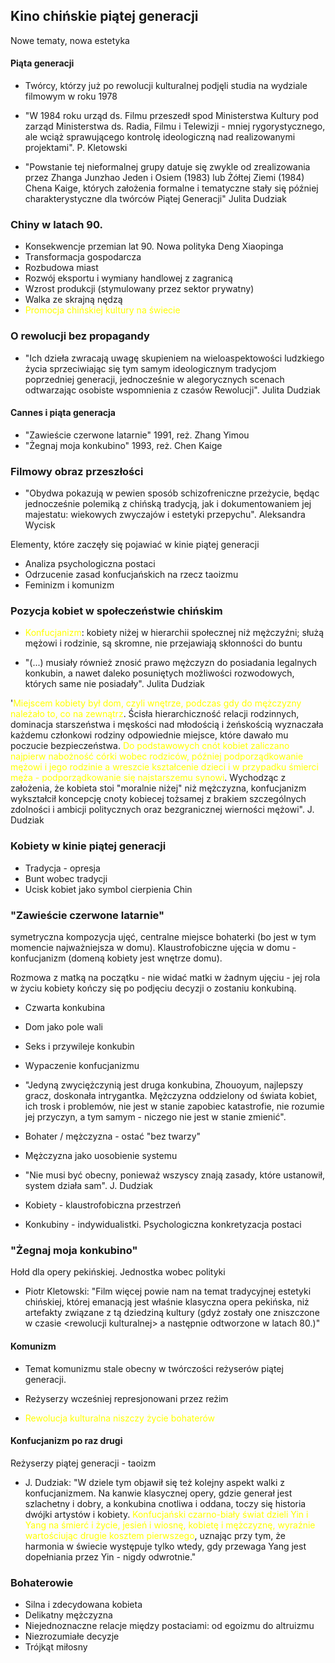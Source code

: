 
## Kino chińskie piątej generacji
Nowe tematy, nowa estetyka


#### Piąta generacji

- Twórcy, którzy już po rewolucji kulturalnej podjęli studia na wydziale filmowym w roku 1978
- "W 1984 roku urząd ds. Filmu przeszedł spod Ministerstwa Kultury pod zarząd Ministerstwa ds. Radia, Filmu i Telewizji - mniej rygorystycznego, ale wciąż sprawującego kontrolę ideologiczną nad realizowanymi projektami". P. Kletowski



- "Powstanie tej nieformalnej grupy datuje się zwykle od zrealizowania przez Zhanga Junzhao Jeden i Osiem (1983) lub Żółtej Ziemi (1984) Chena Kaige, których założenia formalne i tematyczne stały się później charakterystyczne dla twórców Piątej Generacji" Julita Dudziak


### Chiny w latach 90.

- Konsekwencje przemian lat 90. Nowa polityka Deng Xiaopinga
- Transformacja gospodarcza
- Rozbudowa miast
- Rozwój eksportu i wymiany handlowej z zagranicą
- Wzrost produkcji (stymulowany przez sektor prywatny)
- Walka ze skrajną nędzą
- <font color="#ffff00">Promocja chińskiej kultury na świecie</font>


### O rewolucji bez propagandy

- "Ich dzieła zwracają uwagę skupieniem na wieloaspektowości ludzkiego życia sprzeciwiając się tym samym ideologicznym tradycjom poprzedniej generacji, jednocześnie w alegorycznych scenach odtwarzając osobiste wspomnienia z czasów Rewolucji". Julita Dudziak


#### Cannes i piąta generacja

- "Zawieście czerwone latarnie" 1991, reż. Zhang Yimou
- "Żegnaj moja konkubino" 1993, reż. Chen Kaige



### Filmowy obraz przeszłości

- "Obydwa pokazują w pewien sposób schizofreniczne przeżycie, będąc jednocześnie polemiką z chińską tradycją, jak i dokumentowaniem jej majestatu: wiekowych zwyczajów i estetyki przepychu". Aleksandra Wycisk


Elementy, które zaczęły się pojawiać w kinie piątej generacji
- Analiza psychologiczna postaci
- Odrzucenie zasad konfucjańskich na rzecz taoizmu
- Feminizm i komunizm


### Pozycja kobiet w społeczeństwie chińskim

- <font color="#ffff00">Konfucjanizm</font>: kobiety niżej w hierarchii społecznej niż mężczyźni; służą mężowi i rodzinie, są skromne, nie przejawiają skłonności do buntu


- "(...) musiały również znosić prawo mężczyzn do posiadania legalnych konkubin, a nawet daleko posuniętych możliwości rozwodowych, których same nie posiadały". Julita Dudziak


'<font color="#ffff00">Miejscem kobiety był dom, czyli wnętrze, podczas gdy do mężczyzny należało to, co na zewnątrz</font>. Ścisła hierarchiczność relacji rodzinnych, dominacja starszeństwa i męskości nad młodością i żeńskością wyznaczała każdemu członkowi rodziny odpowiednie miejsce, które dawało mu poczucie bezpieczeństwa. <font color="#ffff00">Do podstawowych cnót kobiet zaliczano najpierw nabożność córki wobec rodziców, później podporządkowanie mężowi i jego rodzinie a wreszcie kształcenie dzieci i w przypadku śmierci męża - podporządkowanie się najstarszemu synowi</font>. Wychodząc z założenia, że kobieta stoi "moralnie niżej" niż mężczyzna, konfucjanizm wykształcił koncepcję cnoty kobiecej tożsamej z brakiem szczególnych zdolności i ambicji politycznych oraz bezgranicznej wierności mężowi". J. Dudziak

### Kobiety w kinie piątej generacji

- Tradycja - opresja
- Bunt wobec tradycji
- Ucisk kobiet jako symbol cierpienia Chin


### "Zawieście czerwone latarnie"

symetryczna kompozycja ujęć, centralne miejsce bohaterki (bo jest w tym momencie najważniejsza w domu). Klaustrofobiczne ujęcia w domu - konfucjanizm (domeną kobiety jest wnętrze domu).

Rozmowa z matką na początku - nie widać matki w żadnym ujęciu - jej rola w życiu kobiety kończy się po podjęciu decyzji o zostaniu konkubiną.


- Czwarta konkubina
- Dom jako pole wali
- Seks i przywileje konkubin
- Wypaczenie konfucjanizmu
- "Jedyną zwyciężczynią jest druga konkubina, Zhouoyum, najlepszy gracz, doskonała intrygantka. Mężczyzna oddzielony od świata kobiet, ich trosk i problemów, nie jest w stanie zapobiec katastrofie, nie rozumie jej przyczyn, a tym samym - niczego nie jest w stanie zmienić".



- Bohater / mężczyzna - ostać "bez twarzy"
- Mężczyzna jako uosobienie systemu
- "Nie musi być obecny, ponieważ wszyscy znają zasady, które ustanowił, system działa sam". J. Dudziak
- Kobiety - klaustrofobiczna przestrzeń


- Konkubiny - indywidualistki. Psychologiczna konkretyzacja postaci



### "Żegnaj moja konkubino"
Hołd dla opery pekińskiej. Jednostka wobec polityki


- Piotr Kletowski: "Film więcej powie nam na temat tradycyjnej estetyki chińskiej, której emanacją jest właśnie klasyczna opera pekińska, niż artefakty związane z tą dziedziną kultury (gdyż zostały one zniszczone w czasie \<rewolucji kulturalnej\> a następnie odtworzone w latach 80.)"

#### Komunizm

- Temat komunizmu stale obecny w twórczości reżyserów piątej generacji.
- Reżyserzy wcześniej represjonowani przez reżim

- <font color="#ffff00">Rewolucja kulturalna niszczy życie bohaterów</font>


#### Konfucjanizm po raz drugi

Reżyserzy piątej generacji - taoizm

- J. Dudziak: "W dziele tym objawił się też kolejny aspekt walki z konfucjanizmem. Na kanwie klasycznej opery, gdzie generał jest szlachetny i dobry, a konkubina cnotliwa i oddana, toczy się historia dwójki artystów i kobiety. <font color="#ffff00">Konfucjański czarno-biały świat dzieli Yin i Yang na śmierć i życie, jesień i wiosnę, kobietę i mężczyznę, wyraźnie wartościując drugie kosztem pierwszego</font>, uznając przy tym, że harmonia w świecie występuje tylko wtedy, gdy przewaga Yang jest dopełniania przez Yin - nigdy odwrotnie."

### Bohaterowie

- Silna i zdecydowana kobieta
- Delikatny mężczyzna 
- Niejednoznaczne relacje między postaciami: od egoizmu do altruizmu
- Niezrozumiałe decyzje
- Trójkąt miłosny
